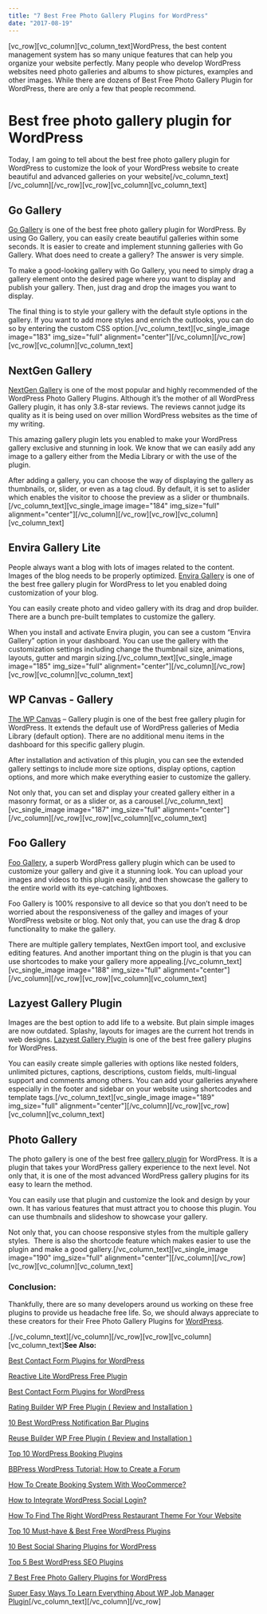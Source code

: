 ```yaml
---
title: "7 Best Free Photo Gallery Plugins for WordPress"
date: "2017-08-19"
---
```


\[vc\_row\]\[vc\_column\]\[vc\_column\_text\]WordPress, the best content management system has so many unique features that can help you organize your website perfectly. Many people who develop WordPress websites need photo galleries and albums to show pictures, examples and other images. While there are dozens of Best Free Photo Gallery Plugin for WordPress, there are only a few that people recommend.

# Best free photo gallery plugin for WordPress

Today, I am going to tell about the best free photo gallery plugin for WordPress to customize the look of your WordPress website to create beautiful and advanced galleries on your website\[/vc\_column\_text\]\[/vc\_column\]\[/vc\_row\]\[vc\_row\]\[vc\_column\]\[vc\_column\_text\]

## Go Gallery

[Go Gallery](https://wordpress.org/plugins/go-gallery/) is one of the best free photo gallery plugin for WordPress. By using Go Gallery, you can easily create beautiful galleries within some seconds. It is easier to create and implement stunning galleries with Go Gallery. What does need to create a gallery? The answer is very simple.

To make a good-looking gallery with Go Gallery, you need to simply drag a gallery element onto the desired page where you want to display and publish your gallery. Then, just drag and drop the images you want to display.

The final thing is to style your gallery with the default style options in the gallery. If you want to add more styles and enrich the outlooks, you can do so by entering the custom CSS option.\[/vc\_column\_text\]\[vc\_single\_image image="183" img\_size="full" alignment="center"\]\[/vc\_column\]\[/vc\_row\]\[vc\_row\]\[vc\_column\]\[vc\_column\_text\]

## NextGen Gallery

[NextGen Gallery](https://wordpress.org/plugins/nextgen-gallery/) is one of the most popular and highly recommended of the WordPress Photo Gallery Plugins. Although it’s the mother of all WordPress Gallery plugin, it has only 3.8-star reviews. The reviews cannot judge its quality as it is being used on over million WordPress websites as the time of my writing.

This amazing gallery plugin lets you enabled to make your WordPress gallery exclusive and stunning in look. We know that we can easily add any image to a gallery either from the Media Library or with the use of the plugin.

After adding a gallery, you can choose the way of displaying the gallery as thumbnails, or, slider, or even as a tag cloud. By default, it is set to aslider which enables the visitor to choose the preview as a slider or thumbnails.\[/vc\_column\_text\]\[vc\_single\_image image="184" img\_size="full" alignment="center"\]\[/vc\_column\]\[/vc\_row\]\[vc\_row\]\[vc\_column\]\[vc\_column\_text\]

## Envira Gallery Lite

People always want a blog with lots of images related to the content. Images of the blog needs to be properly optimized. [Envira Gallery](https://wordpress.org/plugins/envira-gallery-lite/) is one of the best free gallery plugin for WordPress to let you enabled doing customization of your blog.

You can easily create photo and video gallery with its drag and drop builder. There are a bunch pre-built templates to customize the gallery.

When you install and activate Envira plugin, you can see a custom “Envira Gallery” option in your dashboard. You can use the gallery with the customization settings including change the thumbnail size, animations, layouts, gutter and margin sizing.\[/vc\_column\_text\]\[vc\_single\_image image="185" img\_size="full" alignment="center"\]\[/vc\_column\]\[/vc\_row\]\[vc\_row\]\[vc\_column\]\[vc\_column\_text\]

## WP Canvas - Gallery

[The WP Canvas](https://wordpress.org/plugins/wc-gallery/) – Gallery plugin is one of the best free gallery plugin for WordPress. It extends the default use of WordPress galleries of Media Library (default option). There are no additional menu items in the dashboard for this specific gallery plugin.

After installation and activation of this plugin, you can see the extended gallery settings to include more size options, display options, caption options, and more which make everything easier to customize the gallery.

Not only that, you can set and display your created gallery either in a masonry format, or as a slider or, as a carousel.\[/vc\_column\_text\]\[vc\_single\_image image="187" img\_size="full" alignment="center"\]\[/vc\_column\]\[/vc\_row\]\[vc\_row\]\[vc\_column\]\[vc\_column\_text\]

## Foo Gallery

[Foo Gallery](https://wordpress.org/plugins/foogallery/), a superb WordPress gallery plugin which can be used to customize your gallery and give it a stunning look. You can upload your images and videos to this plugin easily, and then showcase the gallery to the entire world with its eye-catching lightboxes.

Foo Gallery is 100% responsive to all device so that you don’t need to be worried about the responsiveness of the galley and images of your WordPress website or blog. Not only that, you can use the drag & drop functionality to make the gallery.

There are multiple gallery templates, NextGen import tool, and exclusive editing features. And another important thing on the plugin is that you can use shortcodes to make your gallery more appealing.\[/vc\_column\_text\]\[vc\_single\_image image="188" img\_size="full" alignment="center"\]\[/vc\_column\]\[/vc\_row\]\[vc\_row\]\[vc\_column\]\[vc\_column\_text\]

## Lazyest Gallery Plugin

Images are the best option to add life to a website. But plain simple images are now outdated. Splashy, layouts for images are the current hot trends in web designs. [Lazyest Gallery Plugin](https://wordpress.org/plugins/lazyest-gallery/) is one of the best free gallery plugins for WordPress.

You can easily create simple galleries with options like nested folders, unlimited pictures, captions, descriptions, custom fields, multi-lingual support and comments among others. You can add your galleries anywhere especially in the footer and sidebar on your website using shortcodes and template tags.\[/vc\_column\_text\]\[vc\_single\_image image="189" img\_size="full" alignment="center"\]\[/vc\_column\]\[/vc\_row\]\[vc\_row\]\[vc\_column\]\[vc\_column\_text\]

## Photo Gallery

The photo gallery is one of the best free [gallery plugin](https://wordpress.org/plugins/photo-gallery/) for WordPress. It is a plugin that takes your WordPress gallery experience to the next level. Not only that, it is one of the most advanced WordPress gallery plugins for its easy to learn the method.

You can easily use that plugin and customize the look and design by your own. It has various features that must attract you to choose this plugin. You can use thumbnails and slideshow to showcase your gallery.

Not only that, you can choose responsive styles from the multiple gallery styles.  There is also the shortcode feature which makes easier to use the plugin and make a good gallery.\[/vc\_column\_text\]\[vc\_single\_image image="190" img\_size="full" alignment="center"\]\[/vc\_column\]\[/vc\_row\]\[vc\_row\]\[vc\_column\]\[vc\_column\_text\]

### Conclusion:

Thankfully, there are so many developers around us working on these free plugins to provide us headache free life. So, we should always appreciate to these creators for their Free Photo Gallery Plugins for [WordPress](https://redq.io/blog/wordpress-optimization-tips-improve-website-performance/).

.\[/vc\_column\_text\]\[/vc\_column\]\[/vc\_row\]\[vc\_row\]\[vc\_column\]\[vc\_column\_text\]**See Also:**

[Best Contact Form Plugins for WordPress](https://redq.io/blog/best-contact-form-plugins-wordpress/)

[Reactive Lite WordPress Free Plugin](https://redq.io/blog/reactive-lite-wordpress-free-plugin/)

[Best Contact Form Plugins for WordPress](https://redq.io/blog/best-contact-form-plugins-wordpress/)

[Rating Builder WP Free Plugin ( Review and Installation )](https://redq.io/blog/rating-builder-wp-free-plugin/)

[10 Best WordPress Notification Bar Plugins](https://redq.io/blog/10-best-word-press-notification-bar-plugins/)

[Reuse Builder WP Free Plugin ( Review and Installation )](https://redq.io/blog/reuse-builder-wp-free-plugin/)

[Top 10 WordPress Booking Plugins](https://redq.io/blog/top-10-wordpress-booking-plugins/)

[BBPress WordPress Tutorial: How to Create a Forum](https://redq.io/blog/how-to-create-a-forum-bbpress-wordpress/)

[How To Create Booking System With WooCommerce?](https://redq.io/blog/create-woocommerce-booking-system/)

[How to Integrate WordPress Social Login?](https://redq.io/blog/wordpress-social-login-integration/)

[How To Find The Right WordPress Restaurant Theme For Your Website](https://redq.io/blog/wordpress-restaurant-theme/)

[Top 10 Must-have & Best Free WordPress Plugins](https://redq.io/blog/top-10-must-best-free-wordpress-plugins-2017/)

[10 Best Social Sharing Plugins for WordPress](https://redq.io/blog/10-best-social-sharing-plugins-for-wordpress/)

[Top 5 Best WordPress SEO Plugins](https://redq.io/blog/top-5-best-wordpress-seo-plugins/)

[7 Best Free Photo Gallery Plugins for WordPress](https://redq.io/blog/best-free-photo-gallery-plugin-for-wordpress/)

[Super Easy Ways To Learn Everything About WP Job Manager Plugin](https://redq.io/blog/wp-job-manager-plugin/)\[/vc\_column\_text\]\[/vc\_column\]\[/vc\_row\]
